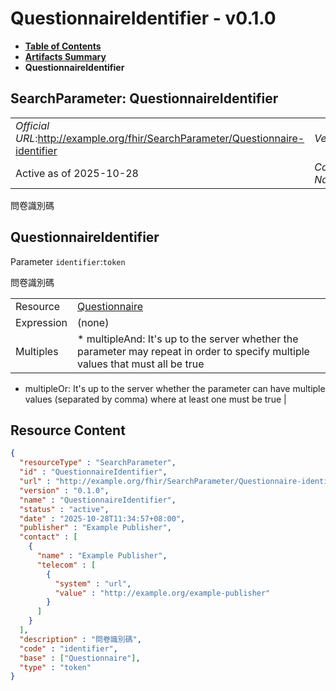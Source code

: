 # QuestionnaireIdentifier - v0.1.0

* [**Table of Contents**](toc.md)
* [**Artifacts Summary**](artifacts.md)
* **QuestionnaireIdentifier**

## SearchParameter: QuestionnaireIdentifier 

| | |
| :--- | :--- |
| *Official URL*:http://example.org/fhir/SearchParameter/Questionnaire-identifier | *Version*:0.1.0 |
| Active as of 2025-10-28 | *Computable Name*:QuestionnaireIdentifier |

 
問卷識別碼 

## QuestionnaireIdentifier

Parameter `identifier`:`token`

問卷識別碼

| | |
| :--- | :--- |
| Resource | [Questionnaire](http://hl7.org/fhir/R4/questionnaire.html) |
| Expression | (none) |
| Multiples | * multipleAnd: It's up to the server whether the parameter may repeat in order to specify multiple values that must all be true
* multipleOr: It's up to the server whether the parameter can have multiple values (separated by comma) where at least one must be true
 |



## Resource Content

```json
{
  "resourceType" : "SearchParameter",
  "id" : "QuestionnaireIdentifier",
  "url" : "http://example.org/fhir/SearchParameter/Questionnaire-identifier",
  "version" : "0.1.0",
  "name" : "QuestionnaireIdentifier",
  "status" : "active",
  "date" : "2025-10-28T11:34:57+08:00",
  "publisher" : "Example Publisher",
  "contact" : [
    {
      "name" : "Example Publisher",
      "telecom" : [
        {
          "system" : "url",
          "value" : "http://example.org/example-publisher"
        }
      ]
    }
  ],
  "description" : "問卷識別碼",
  "code" : "identifier",
  "base" : ["Questionnaire"],
  "type" : "token"
}

```
